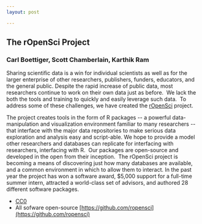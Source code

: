 ```yaml
---
layout: post

---
```



## The rOpenSci Project
### Carl Boettiger, Scott Chamberlain, Karthik Ram


Sharing scientific data  is a win for individual scientists as well as for the larger enterprise of other researchers, publishers, funders, educators, and the general public.  Despite the rapid increase of public data, most researchers continue to work on their own data just as before.  We lack the both the tools and training to quickly and easily leverage such data.  To address some of these challenges, we have created the <a href="http://ropensci.org">rOpenSci</a> project. 

The project creates tools in the form of R packages -- a powerful data-manipulation and visualization environment familiar to many researchers -- that interface with the major data repositories to make serious data exploration and analysis easy and script-able. We hope to provide a model other researchers and databases can replicate for interfacing with researchers, interfacing with R.  Our packages are open-source and developed in the open from their inception.  The rOpenSci project is becoming a means of discovering just how many databases are available, and a common environment in which to allow them to interact.  In the past year the project has won a software award, $5,000 support for a full-time summer intern, attracted a world-class set of advisors, and authored 28 different software packages.


* [CC0](http://creativecommons.org/publicdomain/zero/1.0/)
* All sofware open-source [https://github.com/ropensci](https://github.com/ropensci) 
